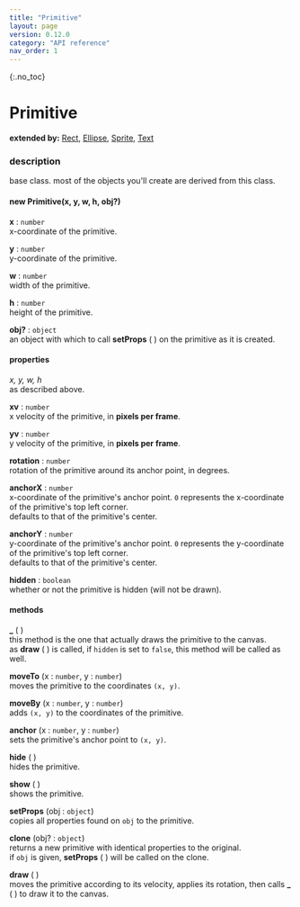 ```yaml
---
title: "Primitive"
layout: page
version: 0.12.0
category: "API reference"
nav_order: 1
---
```


{:.no_toc}
# Primitive

**extended by:** [Rect](rect), [Ellipse](ellipse), [Sprite](sprite), [Text](text)

### description
base class. most of the objects you'll create are derived from this class.

#### new Primitive(x, y, w, h, obj?)

**x** : `number`\
x-coordinate of the primitive.

**y** : `number`\
y-coordinate of the primitive.

**w** : `number`\
width of the primitive.

**h** : `number`\
height of the primitive.

**obj?** : `object`\
an object with which to call **setProps** ( ) on the primitive as it is created.

#### properties
*x, y, w, h*\
as described above.

**xv** : `number`\
x velocity of the primitive, in **pixels per frame**.

**yv** : `number`\
y velocity of the primitive, in **pixels per frame**.

**rotation** : `number`\
rotation of the primitive around its anchor point, in degrees.

**anchorX** : `number`\
x-coordinate of the primitive's anchor point. `0` represents the x-coordinate of the primitive's top left corner.\
defaults to that of the primitive's center.

**anchorY** : `number`\
y-coordinate of the primitive's anchor point. `0` represents the y-coordinate of the primitive's top left corner.\
defaults to that of the primitive's center.

**hidden** : `boolean`\
whether or not the primitive is hidden (will not be drawn).

#### methods
**&#95;** ( )\
this method is the one that actually draws the primitive to the canvas.\
as **draw** ( ) is called, if `hidden` is set to `false`, this method will be called as well.

**moveTo** (x : `number`, y : `number`)\
moves the primitive to the coordinates `(x, y)`.

**moveBy** (x : `number`, y : `number`)\
adds `(x, y)` to the coordinates of the primitive.

**anchor** (x : `number`, y : `number`)\
sets the primitive's anchor point to `(x, y)`.

**hide** ( )\
hides the primitive.

**show** ( )\
shows the primitive.

**setProps** (obj : `object`)\
copies all properties found on `obj` to the primitive.

**clone** (obj? : `object`)\
returns a new primitive with identical properties to the original.\
if `obj` is given, **setProps** ( ) will be called on the clone.

**draw** ( )\
moves the primitive according to its velocity, applies its rotation, then calls **&#95;** ( ) to draw it to the canvas.
